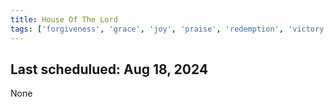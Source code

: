```yaml
---
title: House Of The Lord
tags: ['forgiveness', 'grace', 'joy', 'praise', 'redemption', 'victory', 'worship']
---
```


## Last schedulued: Aug 18, 2024          

None
